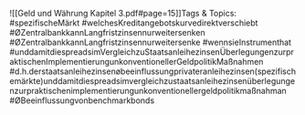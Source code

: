 
![[Geld und Währung Kapitel 3.pdf#page=15]]Tags & Topics:
   #spezifischeMärkt
   #welchesKreditangebotskurvedirektverschiebt
   #ØZentralbankkannLangfristzinsennurweitersenken
   #ØZentralbankkannLangfristzinsennurweitersenke
   #wennsieInstrumenthat
   #unddamitdiespreadsimVergleichzuStaatsanleihezinsenÜberlegungenzurpraktischenImplementierungunkonventionellerGeldpolitikMaßnahmen
   #d.h.derstaatsanleihezinsenøbeeinflussungprivateranleihezinsen(spezifischemärkte)unddamitdiespreadsimvergleichzustaatsanleihezinsenüberlegungenzurpraktischenimplementierungunkonventionellergeldpolitikmaßnahman
   #ØBeeinflussungvonbenchmarkbonds